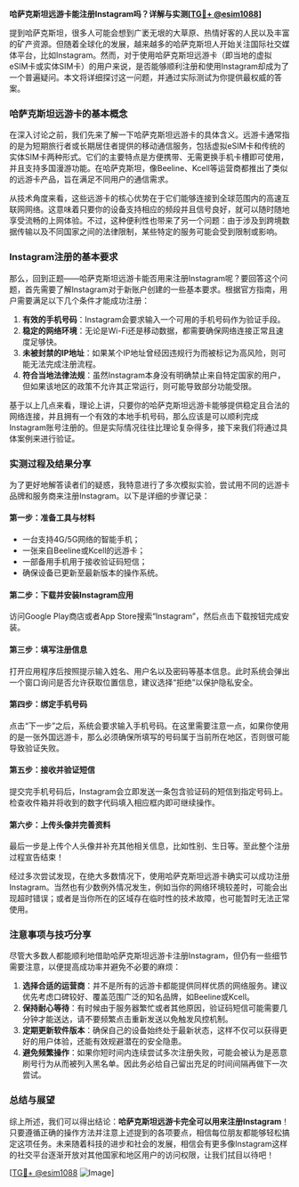 **哈萨克斯坦远游卡能注册Instagram吗？详解与实测[[TG💪+ @esim1088](https://t.me/s/esim1088)]**

提到哈萨克斯坦，很多人可能会想到广袤无垠的大草原、热情好客的人民以及丰富的矿产资源。但随着全球化的发展，越来越多的哈萨克斯坦人开始关注国际社交媒体平台，比如Instagram。然而，对于使用哈萨克斯坦远游卡（即当地的虚拟eSIM卡或实体SIM卡）的用户来说，是否能够顺利注册和使用Instagram却成为了一个普遍疑问。本文将详细探讨这一问题，并通过实际测试为你提供最权威的答案。

### **哈萨克斯坦远游卡的基本概念**

在深入讨论之前，我们先来了解一下哈萨克斯坦远游卡的具体含义。远游卡通常指的是为短期旅行者或长期居住者提供的移动通信服务，包括虚拟eSIM卡和传统的实体SIM卡两种形式。它们的主要特点是方便携带、无需更换手机卡槽即可使用，并且支持多国漫游功能。在哈萨克斯坦，像Beeline、Kcell等运营商都推出了类似的远游卡产品，旨在满足不同用户的通信需求。

从技术角度来看，这些远游卡的核心优势在于它们能够连接到全球范围内的高速互联网网络。这意味着只要你的设备支持相应的频段并且信号良好，就可以随时随地享受流畅的上网体验。不过，这种便利性也带来了另一个问题：由于涉及到跨境数据传输以及不同国家之间的法律限制，某些特定的服务可能会受到限制或影响。

### **Instagram注册的基本要求**

那么，回到正题——哈萨克斯坦远游卡能否用来注册Instagram呢？要回答这个问题，首先需要了解Instagram对于新账户创建的一些基本要求。根据官方指南，用户需要满足以下几个条件才能成功注册：

1. **有效的手机号码**：Instagram会要求输入一个可用的手机号码作为验证手段。
2. **稳定的网络环境**：无论是Wi-Fi还是移动数据，都需要确保网络连接正常且速度足够快。
3. **未被封禁的IP地址**：如果某个IP地址曾经因违规行为而被标记为高风险，则可能无法完成注册流程。
4. **符合当地法律法规**：虽然Instagram本身没有明确禁止来自特定国家的用户，但如果该地区的政策不允许其正常运行，则可能导致部分功能受限。

基于以上几点来看，理论上讲，只要你的哈萨克斯坦远游卡能够提供稳定且合法的网络连接，并且拥有一个有效的本地手机号码，那么应该是可以顺利完成Instagram账号注册的。但是实际情况往往比理论复杂得多，接下来我们将通过具体案例来进行验证。

### **实测过程及结果分享**

为了更好地解答读者们的疑惑，我特意进行了多次模拟实验，尝试用不同的远游卡品牌和服务商来注册Instagram。以下是详细的步骤记录：

#### **第一步：准备工具与材料**
- 一台支持4G/5G网络的智能手机；
- 一张来自Beeline或Kcell的远游卡；
- 一部备用手机用于接收验证码短信；
- 确保设备已更新至最新版本的操作系统。

#### **第二步：下载并安装Instagram应用**
访问Google Play商店或者App Store搜索“Instagram”，然后点击下载按钮完成安装。

#### **第三步：填写注册信息**
打开应用程序后按照提示输入姓名、用户名以及密码等基本信息。此时系统会弹出一个窗口询问是否允许获取位置信息，建议选择“拒绝”以保护隐私安全。

#### **第四步：绑定手机号码**
点击“下一步”之后，系统会要求输入手机号码。在这里需要注意一点，如果你使用的是一张外国远游卡，那么必须确保所填写的号码属于当前所在地区，否则很可能导致验证失败。

#### **第五步：接收并验证短信**
提交完手机号码后，Instagram会立即发送一条包含验证码的短信到指定号码上。检查收件箱并将收到的数字代码填入相应框内即可继续操作。

#### **第六步：上传头像并完善资料**
最后一步是上传个人头像并补充其他相关信息，比如性别、生日等。至此整个注册过程宣告结束！

经过多次尝试发现，在绝大多数情况下，使用哈萨克斯坦远游卡确实可以成功注册Instagram。当然也有少数例外情况发生，例如当你的网络环境较差时，可能会出现超时错误；或者是当你所在的区域存在临时性的技术故障，也可能暂时无法正常使用。

### **注意事项与技巧分享**

尽管大多数人都能顺利地借助哈萨克斯坦远游卡注册Instagram，但仍有一些细节需要注意，以便提高成功率并避免不必要的麻烦：

1. **选择合适的运营商**：并不是所有的远游卡都能提供同样优质的网络服务。建议优先考虑口碑较好、覆盖范围广泛的知名品牌，如Beeline或Kcell。
2. **保持耐心等待**：有时候由于服务器繁忙或者其他原因，验证码短信可能需要几分钟才能送达，请不要频繁点击重新发送以免触发风控机制。
3. **定期更新软件版本**：确保自己的设备始终处于最新状态，这样不仅可以获得更好的用户体验，还能有效规避潜在的安全隐患。
4. **避免频繁操作**：如果你短时间内连续尝试多次注册失败，可能会被认为是恶意刷号行为从而被列入黑名单。因此务必给自己留出充足的时间间隔再做下一次尝试。

### **总结与展望**

综上所述，我们可以得出结论：**哈萨克斯坦远游卡完全可以用来注册Instagram**！只要遵循正确的操作方法并注意上述提到的各项要点，相信每位朋友都能够轻松搞定这项任务。未来随着科技的进步和社会的发展，相信会有更多像Instagram这样的社交平台逐渐开放对其他国家和地区用户的访问权限，让我们拭目以待吧！

[[TG💪+ @esim1088](https://t.me/s/esim1088) ![Image](https://i.postimg.cc/4NQfJmqS/Snipaste-2025-05-13-00-14-12.png)]